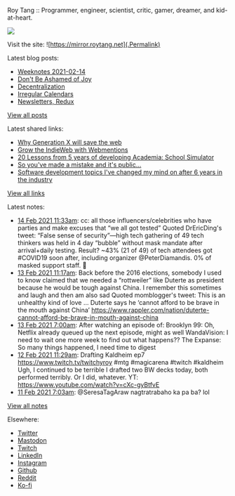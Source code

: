Roy Tang :: Programmer, engineer, scientist, critic, gamer, dreamer, and kid-at-heart.

![](https://roytang.net/img/profile.jpg)

Visit the site: ![https://mirror.roytang.net](.Permalink)

Latest blog posts:
    

- [Weeknotes 2021-02-14](https://mirror.roytang.net/2021/02/weeknotes-2021-02-14/)
- [Don&#39;t Be Ashamed of Joy](https://mirror.roytang.net/2021/02/dont-be-ashamed-of-joy/)
- [Decentralization](https://mirror.roytang.net/2021/02/decentralization/)
- [Irregular Calendars](https://mirror.roytang.net/2021/02/irregular-calendars/)
- [Newsletters, Redux](https://mirror.roytang.net/2021/02/newsletters-redux/)

[View all posts](https://mirror.roytang.net/blog)

Latest shared links:
    

- [Why Generation X will save the web](https://mirror.roytang.net/2021/02/why-generation-x-will-save-the-web/)
- [Grow the IndieWeb with Webmentions](https://mirror.roytang.net/2021/01/grow-the-indieweb-with-webmentions/)
- [20 Lessons from 5 years of developing Academia: School Simulator](https://mirror.roytang.net/2021/01/20-lessons-from-5-years-of-developing-academia-school-simulator/)
- [So you&#39;ve made a mistake and it&#39;s public...](https://mirror.roytang.net/2021/01/so-youve-made-a-mistake-and-its-public/)
- [Software development topics I&#39;ve changed my mind on after 6 years in the industry](https://mirror.roytang.net/2021/01/software-development-topics-ive-changed-my-mind-on-after-6-years-in-the-industry/)

[View all links](https://mirror.roytang.net/links)

Latest notes:
    

- [14 Feb 2021 11:33am](https://mirror.roytang.net/2021/02/1360915041088757761/): cc: all those influencers/celebrities who have parties and make excuses that “we all got tested”
Quoted DrEricDing&#39;s tweet:   “False sense of security”—high tech gathering of 49 tech thinkers was held in 4 day “bubble” without mask mandate after arrival+daily testing. Result? ~43% (21 of 49) of tech attendees got #COVID19 soon after, including organizer @PeterDiamandis. 0% of masked support staff. 🧵  
- [13 Feb 2021 11:17am](https://mirror.roytang.net/2021/02/1360548734229045255/): Back before the 2016 elections, somebody I used to know claimed that we needed a &ldquo;rottweiler&rdquo; like Duterte as president because he would be tough against China. I remember this sometimes and laugh and then am also sad
Quoted momblogger&#39;s tweet:   This is an unhealthy kind of love &hellip; Duterte says he &lsquo;cannot afford to be brave in the mouth against China&rsquo; https://www.rappler.com/nation/duterte-cannot-afford-be-brave-in-mouth-against-china  
- [13 Feb 2021 7:00am](https://mirror.roytang.net/2021/02/f9e8b66a362f9a61612057f4db10b9cf/): After watching an episode of:
 Brooklyn 99: Oh, Netflix already queued up the next episode, might as well WandaVision: I need to wait one more week to find out what happens?? The Expanse: So many things happened, I need time to digest  
- [12 Feb 2021 11:29am](https://mirror.roytang.net/2021/02/1360189270577844230/): Drafting Kaldheim ep7 https://www.twitch.tv/twitchyroy #mtg #magicarena #twitch #kaldheim
Ugh, I continued to be terrible
I drafted two BW decks today, both performed terribly. Or I did, whatever.
YT: https://www.youtube.com/watch?v=cXc-gyBtfvE
- [11 Feb 2021 7:03am](https://mirror.roytang.net/2021/02/1359759899765317636/): @SeresaTagAraw nagtratrabaho ka pa ba? lol

[View all notes](https://mirror.roytang.net/notes)

Elsewhere:

- [Twitter](https://twitter.com/roytang)
- [Mastodon](https://mastodon.technology/@roytang)
- [Twitch](https://twitch.tv/twitchyroy)
- [LinkedIn](https://www.linkedin.com/in/roytang)
- [Instagram](https://instagram.com/roytang0400)
- [Github](https://github.com/roytang)
- [Reddit](https://reddit.com/u/hungryroy)
- [Ko-fi](https://ko-fi.com/roytang)